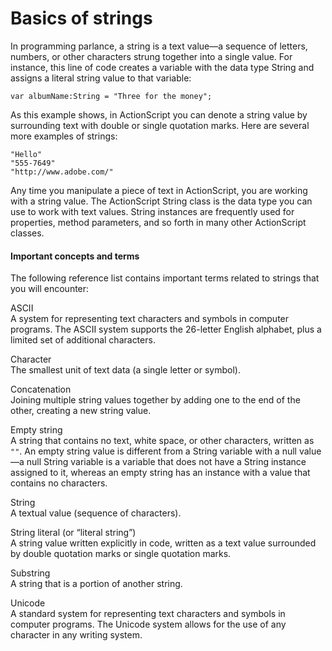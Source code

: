 # Basics of strings

<div>

In programming parlance, a string is a text value—a sequence of letters,
numbers, or other characters strung together into a single value. For
instance, this line of code creates a variable with the data type String
and assigns a literal string value to that variable:

    var albumName:String = "Three for the money";

As this example shows, in ActionScript you can denote a string value by
surrounding text with double or single quotation marks. Here are several
more examples of strings:

    "Hello"
    "555-7649"
    "http://www.adobe.com/"

Any time you manipulate a piece of text in ActionScript, you are working
with a string value. The ActionScript String class is the data type you
can use to work with text values. String instances are frequently used
for properties, method parameters, and so forth in many other
ActionScript classes.

<div>

#### Important concepts and terms

The following reference list contains important terms related to strings
that you will encounter:

ASCII  
A system for representing text characters and symbols in computer
programs. The ASCII system supports the 26-letter English alphabet, plus
a limited set of additional characters.

Character  
The smallest unit of text data (a single letter or symbol).

Concatenation  
Joining multiple string values together by adding one to the end of the
other, creating a new string value.

Empty string  
A string that contains no text, white space, or other characters,
written as `""`. An empty string value
is different from a String variable with a null value—a null String
variable is a variable that does not have a String instance assigned to
it, whereas an empty string has an instance with a value that contains
no characters.

String  
A textual value (sequence of characters).

String literal (or “literal string”)  
A string value written explicitly in code, written as a text value
surrounded by double quotation marks or single quotation marks.

Substring  
A string that is a portion of another string.

Unicode  
A standard system for representing text characters and symbols in
computer programs. The Unicode system allows for the use of any
character in any writing system.

</div>

</div>

